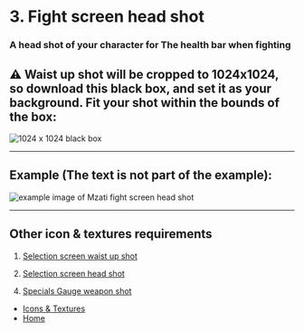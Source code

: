 # 3. Fight screen head shot

### A head shot of your character for The health bar when fighting

## ⚠️ Waist up shot will be cropped to 1024x1024, so download this black box, and set it as your background. Fit your shot within the bounds of the box:

![1024 x 1024 black box](https://sncommunity.github.io/req/assets/images/1024x1024.jpg)

---

## Example (The text is not part of the example):

![example image of Mzati fight screen head shot](https://sncommunity.github.io/req/assets/images/head-fight.png)

---

## Other icon & textures requirements

<ol start = "1">
<li><a href="./waist-up-shot">Selection screen waist up shot</a></li>
</ol>
<ol start="2">
<li><a href="./head-shot-selection-screen">Selection screen head shot</a></li>
</ol>
<ol start = "4">
 <li><a href="./specials-gauge-weapon">Specials Gauge weapon shot</a></li>
</ol>

- [Icons & Textures](./icons-and-textures)
- [Home](../)
